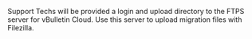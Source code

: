 Support Techs will be provided a login and upload directory to the FTPS server for vBulletin Cloud. Use this server to upload migration files with Filezilla.

